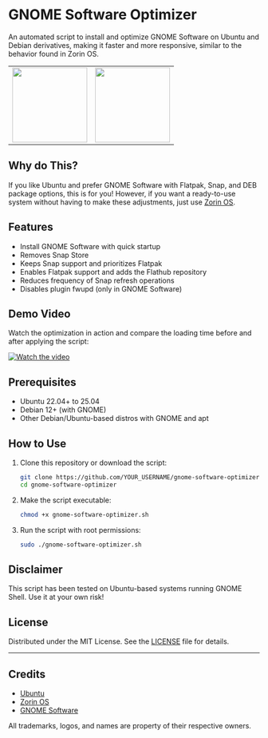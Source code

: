 # GNOME Software Optimizer
An automated script to install and optimize GNOME Software on Ubuntu and Debian derivatives, making it faster and more responsive, similar to the behavior found in Zorin OS.

<table>
  <tr>
    <td><img src="https://upload.wikimedia.org/wikipedia/commons/9/9e/UbuntuCoF.svg" width="150" /></td>
    <td><img src="https://upload.wikimedia.org/wikipedia/commons/thumb/c/c8/GNOME_Software_47.png/1024px-GNOME_Software_47.png" width="150" /></td>
    </tr>
</table>


## Why do This? 

If you like Ubuntu and prefer GNOME Software with Flatpak, Snap, and DEB package options, this is for you!
However, if you want a ready-to-use system without having to make these adjustments, just use [Zorin OS](https://zorin.com).

## Features

- Install GNOME Software with quick startup 
- Removes Snap Store
- Keeps Snap support and prioritizes Flatpak
- Enables Flatpak support and adds the Flathub repository
- Reduces frequency of Snap refresh operations
- Disables plugin fwupd (only in GNOME Software)

## Demo Video

Watch the optimization in action and compare the loading time before and after applying the script:

[![Watch the video](https://img.youtube.com/vi/zON5pJXhV7Y/0.jpg)](https://youtu.be/zON5pJXhV7Y)

## Prerequisites

- Ubuntu 22.04+ to 25.04
- Debian 12+ (with GNOME)
- Other Debian/Ubuntu-based distros with GNOME and apt

## How to Use

1. Clone this repository or download the script:
   ```bash
   git clone https://github.com/YOUR_USERNAME/gnome-software-optimizer.git
   cd gnome-software-optimizer
   ```

2. Make the script executable:
   ```bash
   chmod +x gnome-software-optimizer.sh
   ```

3. Run the script with root permissions:
   ```bash
   sudo ./gnome-software-optimizer.sh
   ```

## Disclaimer

This script has been tested on Ubuntu-based systems running GNOME Shell. Use it at your own risk!

## License

Distributed under the MIT License. See the [LICENSE](LICENSE) file for details.

---

## Credits

* [Ubuntu](https://ubuntu.com)
* [Zorin OS](https://zorin.com)
* [GNOME Software](https://apps.gnome.org/Software/)

All trademarks, logos, and names are property of their respective owners.

